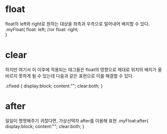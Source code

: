 # float

float의 left와 right로 원하는 대상을 좌측과 우측으로 밀어내어 배치할 수 있다.
        .myFloat{
          float: left;
          //or
          float: right;  
        }



# clear
하지만 여기서 이 이후에 적용되는 태그들은 float의 영향으로 제대로 위치의 배치가 올바르지 못하게 될 수 있는데
다음과 같은 표현으로 이를 해결할 수 있다.

.cfixed {
display:block;
content:"";
clear:both;
}

# after
일일이 명명해주기 귀찮다면, 가상선택자 after를 이용해 표현
.myFloat:after{
  display:block;
  content:"";
  clear:both;
}
